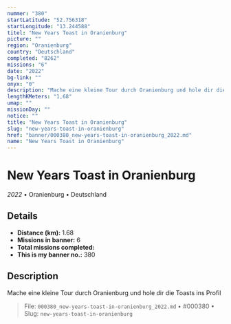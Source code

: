 ```yaml
---
nummer: "380"
startLatitude: "52.756318"
startLongitude: "13.244588"
titel: "New Years Toast in Oranienburg"
picture: ""
region: "Oranienburg"
country: "Deutschland"
completed: "8262"
missions: "6"
date: "2022"
bg-link: ""
onyx: "0"
description: "Mache eine kleine Tour durch Oranienburg und hole dir die Toasts ins Profil"
lengthKMeters: "1,68"
umap: ""
missionDay: ""
notice: ""
title: "New Years Toast in Oranienburg"
slug: "new-years-toast-in-oranienburg"
href: "banner/000380_new-years-toast-in-oranienburg_2022.md"
name: "New Years Toast in Oranienburg"
---
```

# New Years Toast in Oranienburg

*2022* • Oranienburg • Deutschland





## Details
- **Distance (km):** 1.68
- **Missions in banner:** 6
- **Total missions completed:** 
- **This is my banner no.:** 380



## Description
Mache eine kleine Tour durch Oranienburg und hole dir die Toasts ins Profil




> File: `000380_new-years-toast-in-oranienburg_2022.md` • #000380 • Slug: `new-years-toast-in-oranienburg`
